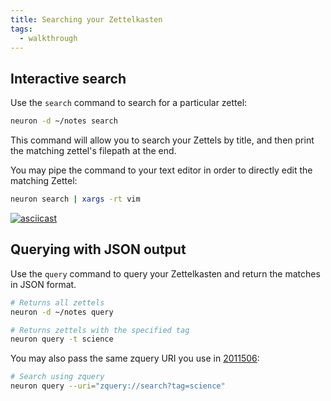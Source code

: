 ```yaml
---
title: Searching your Zettelkasten
tags:
  - walkthrough
---
```


## Interactive search

Use the `search` command to search for a particular zettel:

```bash
neuron -d ~/notes search
```

This command will allow you to search your Zettels by title, and then print the matching zettel's filepath at the end. 

You may pipe the command to your text editor in order to directly edit the matching Zettel:

```bash
neuron search | xargs -rt vim
```

[![asciicast](https://asciinema.org/a/313358.png)](https://asciinema.org/a/313358)

## Querying with JSON output

Use the `query` command to query your Zettelkasten and return the matches in JSON format. 

```bash
# Returns all zettels
neuron -d ~/notes query
```

```bash
# Returns zettels with the specified tag
neuron query -t science
```

You may also pass the same zquery URI you use in [2011506](zcf://linking-multiple):

```bash
# Search using zquery
neuron query --uri="zquery://search?tag=science"
```
